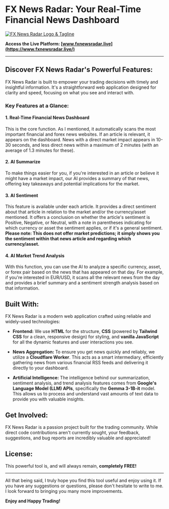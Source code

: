 # FX News Radar: Your Real-Time Financial News Dashboard

[![FX News Radar Logo & Tagline](https://luckyaleh.github.io/fxnewsradar.live/fxnewsradar-github-pic.png)](https://luckyaleh.github.io/fxnewsradar.live/)

**Access the Live Platform: [www.fxnewsradar.live](https://www.fxnewsradar.live/)**

---

## Discover FX News Radar's Powerful Features:

FX News Radar is built to empower your trading decisions with timely and insightful information. It's a straightforward web application designed for clarity and speed, focusing on what you see and interact with.

### Key Features at a Glance:

#### 1. Real-Time Financial News Dashboard

This is the core function. As I mentioned, it automatically scans the most important financial and forex news websites. If an article is relevant, it appears on the dashboard. News with a direct market impact appears in 10-30 seconds, and less direct news within a maximum of 2 minutes (with an average of 1.3 minutes for these).

#### 2. AI Summarize

To make things easier for you, if you're interested in an article or believe it might have a market impact, our AI provides a summary of that news, offering key takeaways and potential implications for the market.

#### 3. AI Sentiment

This feature is available under each article. It provides a direct sentiment about that article in relation to the market and/or the currency/asset mentioned. It offers a conclusion on whether the article's sentiment is Positive, Negative, or Neutral, with a note in parentheses indicating for which currency or asset the sentiment applies, or if it's a general sentiment. **Please note: This does not offer market predictions; it simply shows you the sentiment within that news article and regarding which currency/asset.**

#### 4. AI Market Trend Analysis

With this function, you can use the AI to analyze a specific currency, asset, or forex pair based on the news that has appeared on that day. For example, if you're interested in EUR/USD, it scans all the relevant news from the day and provides a brief summary and a sentiment strength analysis based on that information.

## Built With:

FX News Radar is a modern web application crafted using reliable and widely-used technologies:

* **Frontend:** We use **HTML** for the structure, **CSS** (powered by **Tailwind CSS** for a clean, responsive design) for styling, and **vanilla JavaScript** for all the dynamic features and user interactions you see.

* **News Aggregation:** To ensure you get news quickly and reliably, we utilize a **Cloudflare Worker**. This acts as a smart intermediary, efficiently gathering news from various financial RSS feeds and delivering it directly to your dashboard.

* **Artificial Intelligence:** The intelligence behind our summarization, sentiment analysis, and trend analysis features comes from **Google's Language Model (LLM) APIs**, specifically the **Gemma 3-1B-it** model. This allows us to process and understand vast amounts of text data to provide you with valuable insights.

## Get Involved:

FX News Radar is a passion project built for the trading community. While direct code contributions aren't currently sought, your feedback, suggestions, and bug reports are incredibly valuable and appreciated!

## License:

This powerful tool is, and will always remain, **completely FREE!**

---

All that being said, I truly hope you find this tool useful and enjoy using it. If you have any suggestions or questions, please don't hesitate to write to me. I look forward to bringing you many more improvements.

**Enjoy and Happy Trading!**
